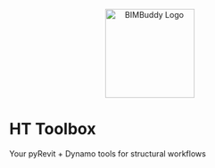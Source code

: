 <p align="center">
  <img src="https://raw.githubusercontent.com/HaniTartour/HT-Toolbox/main/resources/HT-logo.png" width="160" alt="BIMBuddy Logo">
</p>

# HT Toolbox
Your pyRevit + Dynamo tools for structural workflows

